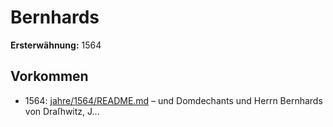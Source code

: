 # Bernhards

**Ersterwähnung:** 1564

## Vorkommen
- 1564: [jahre/1564/README.md](../jahre/1564/README.md) – und
Domdechants und Herrn Bernhards von Draſhwitz, J...
